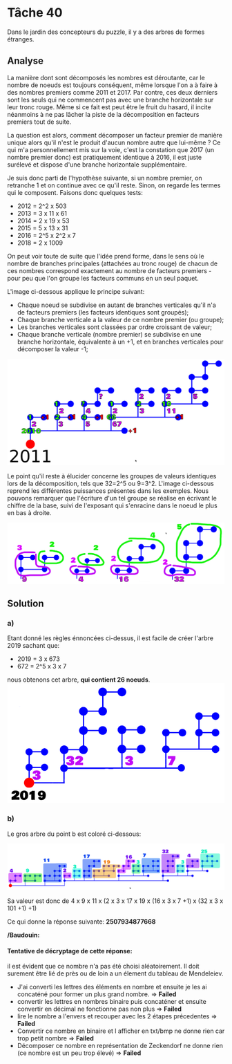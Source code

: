 # Tâche 40

Dans le jardin des concepteurs du puzzle, il y a des arbres de formes étranges.


## Analyse

La manière dont sont décomposés les nombres est déroutante, car le nombre de noeuds est toujours conséquent, même lorsque l'on a à faire à des nombres premiers comme 2011 et 2017. Par contre, ces deux derniers sont les seuls qui ne commencent pas avec une branche horizontale sur leur tronc rouge. Même si ce fait est peut être le fruit du hasard, il incite néanmoins à ne pas lâcher la piste de la décomposition en facteurs premiers tout de suite.

La question est alors, comment décomposer un facteur premier de manière unique alors qu'il n'est le produit d'aucun nombre autre que lui-même ? Ce qui m'a personnellement mis sur la voie, c'est la constation que 2017 (un nombre premier donc) est pratiquement identique à 2016, il est juste surélevé et dispose d'une branche horizontale supplémentaire.

Je suis donc parti de l'hypothèse suivante, si un nombre premier, on retranche 1 et on continue avec ce qu'il reste. Sinon, on regarde les termes qui le composent. Faisons donc quelques tests:

* 2012 = 2^2 x 503
* 2013 = 3 x 11 x 61
* 2014 = 2 x 19 x 53
* 2015 = 5 x 13 x 31
* 2016 = 2^5 x 2^2 x 7
* 2018 = 2 x 1009

On peut voir toute de suite que l'idée prend forme, dans le sens où le nombre de branches principales (attachées au tronc rouge) de chacun de ces nombres correspond exactement au nombre de facteurs premiers - pour peu que l'on groupe les facteurs communs en un seul paquet.

L'image ci-dessous applique le principe suivant:

* Chaque noeud se subdivise en autant de branches verticales qu'il n'a de facteurs premiers (les facteurs identiques sont groupés);
* Chaque branche verticale a la valeur de ce nombre premier (ou groupe);
* Les branches verticales sont classées par ordre croissant de valeur;
* Chaque branche verticale (nombre premier) se subdivise en une branche horizontale, équivalente à un +1, et en branches verticales pour décomposer la valeur -1;

![2011](40-2011.png)

Le point qu'il reste à élucider concerne les groupes de valeurs identiques lors de la décomposition, tels que 32=2^5 ou 9=3^2. L'image ci-dessous reprend les différentes puissances présentes dans les exemples. Nous pouvons remarquer que l'écriture d'un tel groupe se réalise en écrivant le chiffre de la base, suivi de l'exposant qui s'enracine dans le noeud le plus en bas à droite.

![Power](40-Power.png)

## Solution

### a)

Etant donné les règles énnoncées ci-dessus, il est facile de créer l'arbre 2019 sachant que:

* 2019 = 3 x 673
* 672 = 2^5 x 3 x 7

nous obtenons cet arbre, **qui contient 26 noeuds**.
![Power](40-2019.png)

### b)

Le gros arbre du point b est coloré ci-dessous:

![Power](40-Big.png)

Sa valeur est donc de 4 x 9 x 11 x (2 x 3 x 17 x 19 x (16 x 3 x 7 +1) x (32 x 3 x 101 +1) +1)

Ce qui donne la réponse suivante: **2507934877668**

**/Baudouin:** 
#### Tentative de décryptage de cette réponse:

il est évident que ce nombre n'a pas été choisi aléatoirement. Il doit surement être lié de près ou de loin a un élement du tableau de Mendeleiev.
- J'ai converti les lettres des éléments en nombre et ensuite je les ai concaténé pour former un plus grand nombre. => **Failed**
- convertir les lettres en nombres binaire puis concaténer et ensuite convertir en décimal ne fonctionne pas non plus => **Failed**
- lire le nombre a l'envers et recouper avec les 2 étapes précedentes => **Failed**
- Convertir ce nombre en binaire et l afficher en txt/bmp ne donne rien car trop petit nombre => **Failed**
- Décomposer ce nombre en représentation de Zeckendorf ne donne rien (ce nombre est un peu trop élevé) => **Failed**

